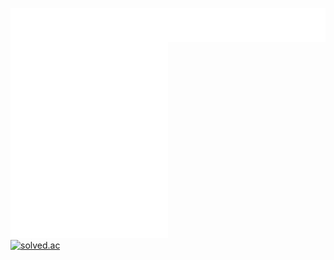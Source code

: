 [<img src="https://github.com/JangInHwa/JangInHwa/blob/main/metrics-left.svg" alt="Metrics" width="50%">](https://github.com/lowlighter/metrics)
 [<img src="https://github.com/JangInHwa/JangInHwa/blob/main/metrics.plugin.music.playlist.svg" align="right" alt="Metrics" width="50%">](https://music.apple.com/us/playlist/essentials/pl.u-55D6ZJqS6aV5gX0)
 [<img src="http://mazassumnida.wtf/api/generate_badge?boj=uglyonlytoday" alt="solved.ac">](https://solved.ac/uglyonlytoday)
